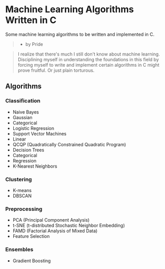 # Machine Learning Algorithms Written in C

Some machine learning algorithms to be written and implemented in C.

> - by Pride

> I realize that there's much I still don't know about machine learning. Disciplining myself
in understanding the foundations in this field by forcing myself to write and implement
certain algorithms in C might prove fruitful. Or just plain torturous.

## Algorithms

### Classification

- Naive Bayes
 - Gaussian
 - Categorical
- Logistic Regression
- Support Vector Machines 
 - Linear
 - QCQP (Quadratically Constrained Quadratic Program)
- Decision Trees
 - Categorical
 - Regression
- K-Nearest Neighbors

### Clustering

- K-means
- DBSCAN

### Preprocessing

- PCA (Principal Component Analysis)
- t-SNE (t-distributed Stochastic Neighbor Embedding)
- FAMD (Factorial Analysis of Mixed Data)
- Feature Selection

### Ensembles

- Gradient Boosting
